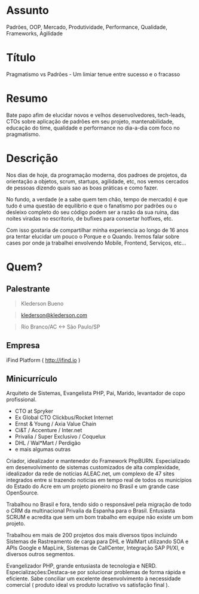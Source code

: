 # Assunto
Padrões, OOP, Mercado, Produtividade, Performance, Qualidade, Frameworks, Agilidade

# Título
Pragmatismo vs Padrões - Um limiar tenue entre sucesso e o fracasso

# Resumo
Bate papo afim de elucidar novos e velhos desenvolvedores, tech-leads, CTOs sobre aplicação de padrões em seu projeto, mantenabilidade, educação do time, qualidade e performance no dia-a-dia com foco no pragmatismo.

# Descrição
Nos dias de hoje, da programação moderna, dos padroes de projetos, da orientação a objetos, scrum, startups, agilidade, etc, nos vemos cercados de pessoas dizendo quais sao as boas práticas e como fazer.

No fundo, a verdade (e a sabe quem tem chão, tempo de mercado) é que tudo é uma questão de equilibrio e que o fanatismo por padrões ou o desleixo completo do seu código podem ser a razão da sua ruina, das noites viradas no escritorio, de bufixes para consertar hotfixes, etc. 

Com isso gostaria de compartilhar minha experiencia ao longo de 16 anos pra tentar elucidar um pouco o Porque e o Quando. Iremos falar sobre cases por onde ja trabalhei envolvendo Mobile, Frontend, Serviços, etc...

# Quem?

## Palestrante

> Klederson Bueno

> klederson@klederson.com

> Rio Branco/AC <-> São Paulo/SP

## Empresa

iFind Platform ( http://ifind.io )

## Minicurrículo
Arquiteto de Sistemas, Evangelista PHP, Pai, Marido, levantador de copo profissional.

* CTO at Spryker
* Ex Global CTO Clickbus/Rocket Internet
* Ernst & Young / Axia Value Chain
* Ci&T / Accenture / Inter.net
* Privalia / Super Exclusivo / Coquelux
* DHL / Wal*Mart / Perdigão
* e mais algumas outras

Criador, idealizador e mantenedor do Framework PhpBURN. Especializado em desenvolvimento de sistemas customizados de alta complexidade, idealizador da rede de notícias ALEAC.net, um complexo de 47 sites integrados entre si trazendo noticias em tempo real de todos os municípios do Estado do Acre em um projeto pioneiro no Brasil e um grande case OpenSource.

Trabalhou no Brasil e fora, tendo sido o responsável pela migração de todo o CRM da multinacional Privalia da Espanha para o Brasil. Entusiasta SCRUM e acredita que sem um bom trabalho em equipe não existe um bom projeto.

Trabalhou em mais de 200 projetos dos mais diversos tipos incluindo Sistemas de Rastreamento de carga para DHL e WalMart utilizando SOA e APIs Google e MapLink, Sistemas de CallCenter, Integração SAP PI/XI, e diversos outros segmentos.

Evangelizador PHP, grande entusiasta de tecnologia e NERD.
Especializações:Destaca-se por solucionar problemas de forma rápida e eficiente. Sabe conciliar um excelente desenvolvimento à necessidade comercial ( produto ideal vs produto lucrativo vs satisfação final ).
